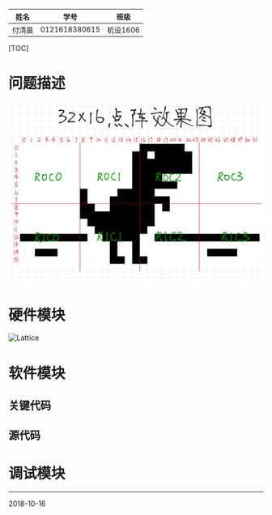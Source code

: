 |  姓名  |     学号      |   班级   |
| :----: | :-----------: | :------: |
| 付清晨 | 0121618380615 | 机设1606 |

[TOC]

# 问题描述

![Final](Picture/Final.png)

# 硬件模块

![Lattice](Picture/Lattice.BMP)

# 软件模块

## 关键代码


## 源代码

# 调试模块



------

2018-10-16